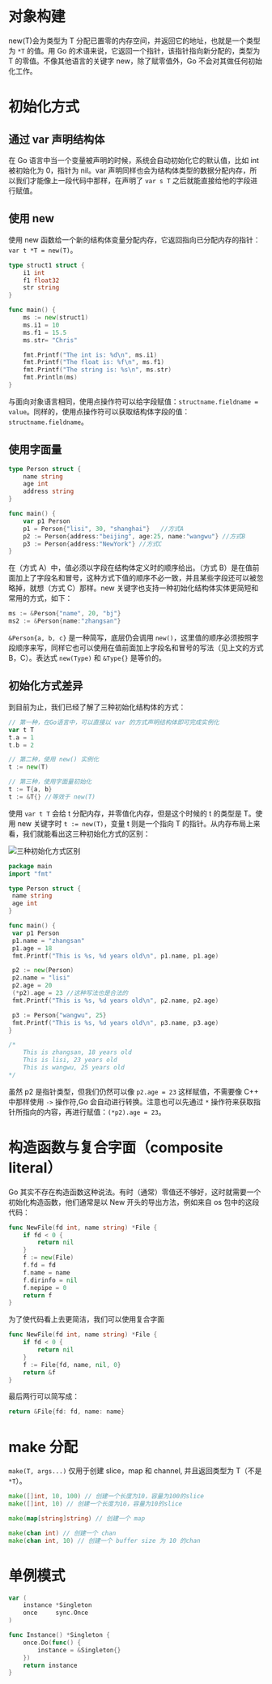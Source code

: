 # 对象构建

new(T)会为类型为 T 分配已置零的内存空间，并返回它的地址，也就是一个类型为 `*T` 的值。用 Go 的术语来说，它返回一个指针，该指针指向新分配的，类型为 T 的零值。不像其他语言的关键字 new，除了赋零值外，Go 不会对其做任何初始化工作。

# 初始化方式

## 通过 var 声明结构体

在 Go 语言中当一个变量被声明的时候，系统会自动初始化它的默认值，比如 int 被初始化为 0，指针为 nil。var 声明同样也会为结构体类型的数据分配内存，所以我们才能像上一段代码中那样，在声明了 `var s T` 之后就能直接给他的字段进行赋值。

## 使用 new

使用 new 函数给一个新的结构体变量分配内存，它返回指向已分配内存的指针：`var t *T = new(T)`。

```go
type struct1 struct {
    i1 int
    f1 float32
    str string
}

func main() {
    ms := new(struct1)
    ms.i1 = 10
    ms.f1 = 15.5
    ms.str= "Chris"

    fmt.Printf("The int is: %d\n", ms.i1)
    fmt.Printf("The float is: %f\n", ms.f1)
    fmt.Printf("The string is: %s\n", ms.str)
    fmt.Println(ms)
}
```

与面向对象语言相同，使用点操作符可以给字段赋值：`structname.fieldname = value`。同样的，使用点操作符可以获取结构体字段的值：`structname.fieldname`。

## 使用字面量

```go
type Person struct {
    name string
    age int
    address string
}

func main() {
    var p1 Person
    p1 = Person{"lisi", 30, "shanghai"}   //方式A
    p2 := Person{address:"beijing", age:25, name:"wangwu"} //方式B
    p3 := Person{address:"NewYork"} //方式C
}
```

在（方式 A）中，值必须以字段在结构体定义时的顺序给出。（方式 B）是在值前面加上了字段名和冒号，这种方式下值的顺序不必一致，并且某些字段还可以被忽略掉，就想（方式 C）那样。new 关键字也支持一种初始化结构体实体更简短和常用的方式，如下：

```go
ms := &Person{"name", 20, "bj"}
ms2 := &Person{name:"zhangsan"}
```

`&Person{a, b, c}` 是一种简写，底层仍会调用 `new()`，这里值的顺序必须按照字段顺序来写，同样它也可以使用在值前面加上字段名和冒号的写法（见上文的方式 B，C）。表达式 `new(Type)` 和 `&Type{}` 是等价的。

## 初始化方式差异

到目前为止，我们已经了解了三种初始化结构体的方式：

```go
// 第一种，在Go语言中，可以直接以 var 的方式声明结构体即可完成实例化
var t T
t.a = 1
t.b = 2

// 第二种，使用 new() 实例化
t := new(T)

// 第三种，使用字面量初始化
t := T{a, b}
t := &T{} //等效于 new(T)
```

使用 `var t T` 会给 t 分配内存，并零值化内存，但是这个时候的 t 的类型是 T。使用 new 关键字时 `t := new(T)`，变量 t 则是一个指向 T 的指针。从内存布局上来看，我们就能看出这三种初始化方式的区别：

![三种初始化方式区别](https://s2.ax1x.com/2019/11/30/QZlfw6.png)

```go
package main
import "fmt"

type Person struct {
 name string
 age int
}

func main() {
 var p1 Person
 p1.name = "zhangsan"
 p1.age = 18
 fmt.Printf("This is %s, %d years old\n", p1.name, p1.age)

 p2 := new(Person)
 p2.name = "lisi"
 p2.age = 20
 (*p2).age = 23 //这种写法也是合法的
 fmt.Printf("This is %s, %d years old\n", p2.name, p2.age)

 p3 := Person{"wangwu", 25}
 fmt.Printf("This is %s, %d years old\n", p3.name, p3.age)
}

/*
	This is zhangsan, 18 years old
	This is lisi, 23 years old
	This is wangwu, 25 years old
*/
```

虽然 p2 是指针类型，但我们仍然可以像 `p2.age = 23` 这样赋值，不需要像 C++ 中那样使用 `->` 操作符,Go 会自动进行转换。注意也可以先通过 `*` 操作符来获取指针所指向的内容，再进行赋值：`(*p2).age = 23`。

# 构造函数与复合字面（composite literal）

Go 其实不存在构造函数这种说法。有时（通常）零值还不够好，这时就需要一个初始化构造函数，他们通常是以 New 开头的导出方法，例如来自 os 包中的这段代码：

```go
func NewFile(fd int, name string) *File {
	if fd < 0 {
		return nil
	}
	f := new(File)
	f.fd = fd
	f.name = name
	f.dirinfo = nil
	f.nepipe = 0
	return f
}
```

为了使代码看上去更简洁，我们可以使用复合字面

```go
func NewFile(fd int, name string) *File {
    if fd < 0 {
        return nil
    }
    f := File{fd, name, nil, 0}
    return &f
}
```

最后两行可以简写成：

```go
return &File{fd: fd, name: name}
```

# make 分配

`make(T, args...)` 仅用于创建 slice，map 和 channel, 并且返回类型为 T（不是 `*T`）。

```go
make([]int, 10, 100) // 创建一个长度为10，容量为100的slice
make([]int, 10) // 创建一个长度为10，容量为10的slice

make(map[string]string) // 创建一个 map

make(chan int) // 创建一个 chan
make(chan int, 10) // 创建一个 buffer size 为 10 的chan
```

# 单例模式

```go
var (
	instance *Singleton
	once     sync.Once
)

func Instance() *Singleton {
	once.Do(func() {
		instance = &Singleton{}
	})
	return instance
}
```
